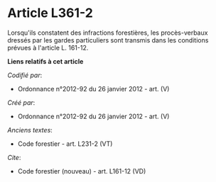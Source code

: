 # Article L361-2

Lorsqu'ils constatent des infractions forestières, les procès-verbaux dressés par les gardes particuliers sont transmis dans
les conditions prévues à l'article L. 161-12.

**Liens relatifs à cet article**

_Codifié par_:

  - Ordonnance n°2012-92 du 26 janvier 2012 - art. (V)

_Créé par_:

  - Ordonnance n°2012-92 du 26 janvier 2012 - art. (V)

_Anciens textes_:

  - Code forestier - art. L231-2 (VT)

_Cite_:

  - Code forestier (nouveau) - art. L161-12 (VD)
